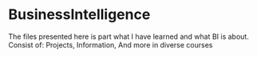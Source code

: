 # BusinessIntelligence
The files presented here is part what I have learned and what BI is about.
Consist of:
  Projects,
  Information,
  And more in diverse courses
